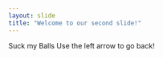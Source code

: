 ```yaml
---
layout: slide
title: "Welcome to our second slide!"
---
```

Suck my Balls
Use the left arrow to go back!
